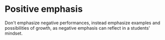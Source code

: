 # Positive emphasis
Don't emphasize negative performances, instead emphasize examples and possibilities of growth, as negative emphasis can reflect in a students' mindset. 